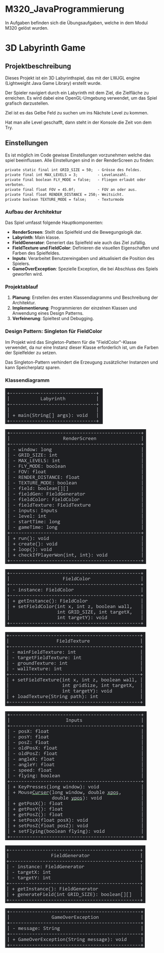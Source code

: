 # M320_JavaProgrammierung

In Aufgaben befinden sich die Übungsaufgaben, welche in dem Modul M320 gelöst wurden.


# 3D Labyrinth Game

## Projektbeschreibung
Dieses Projekt ist ein 3D Labyrinthspiel, das mit der LWJGL engine (Lightweight Java Game Library) erstellt wurde. 

Der Spieler navigiert durch ein Labyrinth mit dem Ziel, die Zielfläche zu erreichen. 
Es wird dabei eine OpenGL-Umgebung verwendet, um das Spiel grafisch darzustellen.

Ziel ist es das Gelbe Feld zu suchen um ins Nächste Level zu kommen.

Hat man alle Level geschafft, dann steht in der Konsole die Zeit von dem Try.

## Einstellungen
Es ist möglich im Code gewisse Einstellungen vorzunehmen welche das spiel beeinflussen.
Alle Einstellungen sind in der RenderScreen zu finden:

	private static final int GRID_SIZE = 50;  - Grösse des Feldes.
	private final int MAX_LEVELS = 3;         - Levelanzahl.
	private final boolean FLY_MODE = false;   - Fliegen erlaubt oder verboten.
	private final float FOV = 45.0f;          - FOV an oder aus.
	private final float RENDER_DISTANCE = 250;- Weitsicht.
	private boolean TEXTURE_MODE = false;     - Texturmode


### Aufbau der Architektur
Das Spiel umfasst folgende Hauptkomponenten:
- **RenderScreen**: Stellt das Spielfeld und die Bewegungslogik dar.
- **Labyrinth**: Main klasse.
- **FieldGenerator**: Generiert das Spielfeld wie auch das Ziel zufällig.
- **FieldTexture und FieldColor**: Definieren die visuellen Eigenschaften und Farben des Spielfeldes.
- **Inputs**: Verarbeitet Benutzereingaben und aktualisiert die Position des Spielers.
- **GameOverException**: Spezielle Exception, die bei Abschluss des Spiels geworfen wird.


### Projektablauf
1. **Planung**: Erstellen des ersten Klassendiagramms und Beschreibung der Architektur.
2. **Implementierung**: Programmieren der einzelnen Klassen und Anwendung eines Design Patterns.
3. **Verfeinerung**: Spieltest und Debugging.


### Design Pattern: Singleton für FieldColor

Im Projekt wird das Singleton-Pattern für die "FieldColor"-Klasse verwendet, da nur eine Instanz dieser Klasse erforderlich ist, um die Farben der Spielfelder zu setzen. 

Das Singleton-Pattern verhindert die Erzeugung zusätzlicher Instanzen und kann Speicherplatz sparen.







### Klassendiagramm

![Labyrinth](Labyrinth.png)

![RenderScreen](RenderScreen.png)

![FieldColor](FieldColor.png)

![FieldTexture](FieldTexture.png)

![Inputs](Inputs.png)

![FieldGenerator](FieldGenerator.png)

![GameOverException](GameOverException.png)





